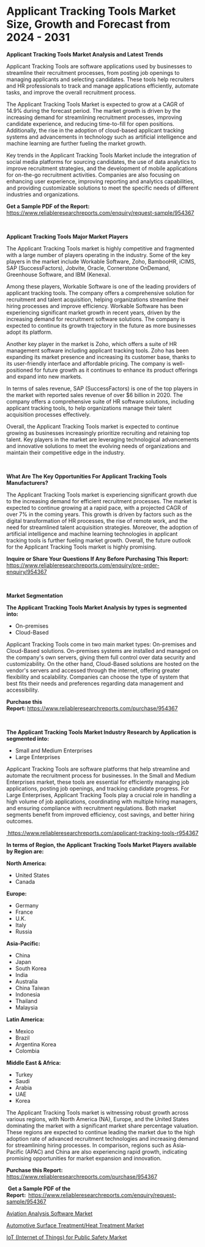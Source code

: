 <p><h1>Applicant Tracking Tools Market Size, Growth and Forecast from 2024 - 2031</h1></p><p><strong>Applicant Tracking Tools Market Analysis and Latest Trends</strong></p>
<p><p>Applicant Tracking Tools are software applications used by businesses to streamline their recruitment processes, from posting job openings to managing applicants and selecting candidates. These tools help recruiters and HR professionals to track and manage applications efficiently, automate tasks, and improve the overall recruitment process.</p><p>The Applicant Tracking Tools Market is expected to grow at a CAGR of 14.9% during the forecast period. The market growth is driven by the increasing demand for streamlining recruitment processes, improving candidate experience, and reducing time-to-fill for open positions. Additionally, the rise in the adoption of cloud-based applicant tracking systems and advancements in technology such as artificial intelligence and machine learning are further fueling the market growth.</p><p>Key trends in the Applicant Tracking Tools Market include the integration of social media platforms for sourcing candidates, the use of data analytics to improve recruitment strategies, and the development of mobile applications for on-the-go recruitment activities. Companies are also focusing on enhancing user experience, improving reporting and analytics capabilities, and providing customizable solutions to meet the specific needs of different industries and organizations.</p></p>
<p><strong>Get a Sample PDF of the Report:&nbsp;</strong> <a href="https://www.reliableresearchreports.com/enquiry/request-sample/954367">https://www.reliableresearchreports.com/enquiry/request-sample/954367</a></p>
<p>&nbsp;</p>
<p><strong>Applicant Tracking Tools Major Market Players</strong></p>
<p><p>The Applicant Tracking Tools market is highly competitive and fragmented with a large number of players operating in the industry. Some of the key players in the market include Workable Software, Zoho, BambooHR, iCIMS, SAP (SuccessFactors), Jobvite, Oracle, Cornerstone OnDemand, Greenhouse Software, and IBM (Kenexa).</p><p>Among these players, Workable Software is one of the leading providers of applicant tracking tools. The company offers a comprehensive solution for recruitment and talent acquisition, helping organizations streamline their hiring processes and improve efficiency. Workable Software has been experiencing significant market growth in recent years, driven by the increasing demand for recruitment software solutions. The company is expected to continue its growth trajectory in the future as more businesses adopt its platform.</p><p>Another key player in the market is Zoho, which offers a suite of HR management software including applicant tracking tools. Zoho has been expanding its market presence and increasing its customer base, thanks to its user-friendly interface and affordable pricing. The company is well-positioned for future growth as it continues to enhance its product offerings and expand into new markets.</p><p>In terms of sales revenue, SAP (SuccessFactors) is one of the top players in the market with reported sales revenue of over $6 billion in 2020. The company offers a comprehensive suite of HR software solutions, including applicant tracking tools, to help organizations manage their talent acquisition processes effectively.</p><p>Overall, the Applicant Tracking Tools market is expected to continue growing as businesses increasingly prioritize recruiting and retaining top talent. Key players in the market are leveraging technological advancements and innovative solutions to meet the evolving needs of organizations and maintain their competitive edge in the industry.</p></p>
<p>&nbsp;</p>
<p><strong>What Are The Key Opportunities For Applicant Tracking Tools Manufacturers?</strong></p>
<p><p>The Applicant Tracking Tools market is experiencing significant growth due to the increasing demand for efficient recruitment processes. The market is expected to continue growing at a rapid pace, with a projected CAGR of over 7% in the coming years. This growth is driven by factors such as the digital transformation of HR processes, the rise of remote work, and the need for streamlined talent acquisition strategies. Moreover, the adoption of artificial intelligence and machine learning technologies in applicant tracking tools is further fueling market growth. Overall, the future outlook for the Applicant Tracking Tools market is highly promising.</p></p>
<p><strong>Inquire or Share Your Questions If Any Before Purchasing This Report:</strong> <a href="https://www.reliableresearchreports.com/enquiry/pre-order-enquiry/954367">https://www.reliableresearchreports.com/enquiry/pre-order-enquiry/954367</a></p>
<p>&nbsp;</p>
<p><strong>Market Segmentation</strong></p>
<p><strong>The Applicant Tracking Tools Market Analysis by types is segmented into:</strong></p>
<p><ul><li>On-premises</li><li>Cloud-Based</li></ul></p>
<p><p>Applicant Tracking Tools come in two main market types: On-premises and Cloud-Based solutions. On-premises systems are installed and managed on the company's own servers, giving them full control over data security and customizability. On the other hand, Cloud-Based solutions are hosted on the vendor's servers and accessed through the internet, offering greater flexibility and scalability. Companies can choose the type of system that best fits their needs and preferences regarding data management and accessibility.</p></p>
<p><strong>Purchase this Report:&nbsp;</strong><a href="https://www.reliableresearchreports.com/purchase/954367">https://www.reliableresearchreports.com/purchase/954367</a></p>
<p>&nbsp;</p>
<p><strong>The Applicant Tracking Tools Market Industry Research by Application is segmented into:</strong></p>
<p><ul><li>Small and Medium Enterprises</li><li>Large Enterprises</li></ul></p>
<p><p>Applicant Tracking Tools are software platforms that help streamline and automate the recruitment process for businesses. In the Small and Medium Enterprises market, these tools are essential for efficiently managing job applications, posting job openings, and tracking candidate progress. For Large Enterprises, Applicant Tracking Tools play a crucial role in handling a high volume of job applications, coordinating with multiple hiring managers, and ensuring compliance with recruitment regulations. Both market segments benefit from improved efficiency, cost savings, and better hiring outcomes.</p></p>
<p><a href="https://www.reliableresearchreports.com/applicant-tracking-tools-r954367">&nbsp;https://www.reliableresearchreports.com/applicant-tracking-tools-r954367</a></p>
<p><strong>In terms of Region, the Applicant Tracking Tools Market Players available by Region are:</strong></p>
<p>
    <p> <strong> North America: </strong>
        <ul>
            <li>United States</li>
            <li>Canada</li>
        </ul>
        </p> 
    <p> <strong> Europe: </strong>
        <ul>
            <li>Germany</li>
            <li>France</li>
            <li>U.K.</li>
            <li>Italy</li>
            <li>Russia</li>
        </ul>
        </p> 
    <p> <strong> Asia-Pacific: </strong>
        <ul>
            <li>China</li>
            <li>Japan</li>
            <li>South Korea</li>
            <li>India</li>
            <li>Australia</li>
            <li>China Taiwan</li>
            <li>Indonesia</li>
            <li>Thailand</li>
            <li>Malaysia</li>
        </ul>
        </p> 
    <p> <strong> Latin America: </strong>
        <ul>
            <li>Mexico</li>
            <li>Brazil</li>
            <li>Argentina Korea</li>
            <li>Colombia</li>
        </ul>
        </p> 
    <p> <strong> Middle East & Africa: </strong>
        <ul>
            <li>Turkey</li>
            <li>Saudi</li>
            <li>Arabia</li>
            <li>UAE</li>
            <li>Korea</li>
        </ul>
    </p>
    </p>
<p><p>The Applicant Tracking Tools market is witnessing robust growth across various regions, with North America (NA), Europe, and the United States dominating the market with a significant market share percentage valuation. These regions are expected to continue leading the market due to the high adoption rate of advanced recruitment technologies and increasing demand for streamlining hiring processes. In comparison, regions such as Asia-Pacific (APAC) and China are also experiencing rapid growth, indicating promising opportunities for market expansion and innovation.</p></p>
<p><strong>Purchase this Report: </strong><a href="https://www.reliableresearchreports.com/purchase/954367">https://www.reliableresearchreports.com/purchase/954367</a></p>
<p>&nbsp;<strong>Get a Sample PDF of the Report:&nbsp;&nbsp;</strong><a href="https://www.reliableresearchreports.com/enquiry/request-sample/954367">https://www.reliableresearchreports.com/enquiry/request-sample/954367</a></p>
<p><strong></strong></p>
<p><p><a href="https://www.linkedin.com/pulse/aviation-analysis-software-market-share-evolution-growth-sugoe">Aviation Analysis Software Market</a></p><p><a href="https://www.linkedin.com/pulse/automotive-surface-treatmentheat-treatment-market-insights-pckhf">Automotive Surface Treatment/Heat Treatment Market</a></p><p><a href="https://www.linkedin.com/pulse/iot-internet-things-public-safety-market-research-bw1sf">IoT (Internet of Things) for Public Safety Market</a></p></p>